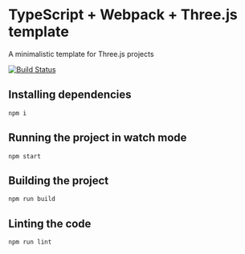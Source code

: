 # TypeScript + Webpack + Three.js template

A minimalistic template for Three.js projects 

[![Build Status](https://travis-ci.org/mterczynski/typescript-webpack-threejs-template.svg?branch=master)](https://travis-ci.org/mterczynski/typescript-webpack-threejs-template)


## Installing dependencies

    npm i

## Running the project in watch mode

    npm start

## Building the project

    npm run build

## Linting the code

    npm run lint

